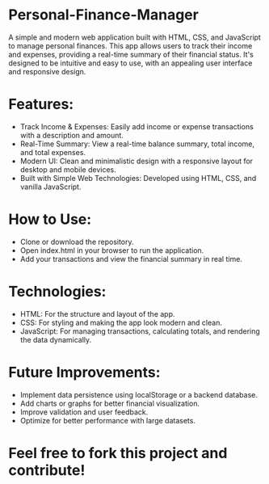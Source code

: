 # Personal-Finance-Manager
A simple and modern web application built with HTML, CSS, and JavaScript to manage personal finances. This app allows users to track their income and expenses, providing a real-time summary of their financial status. It's designed to be intuitive and easy to use, with an appealing user interface and responsive design.

# Features:
- Track Income & Expenses: Easily add income or expense transactions with a description and amount.
- Real-Time Summary: View a real-time balance summary, total income, and total expenses.
- Modern UI: Clean and minimalistic design with a responsive layout for desktop and mobile devices.
- Built with Simple Web Technologies: Developed using HTML, CSS, and vanilla JavaScript.

# How to Use:
- Clone or download the repository.
- Open index.html in your browser to run the application.
- Add your transactions and view the financial summary in real time.

# Technologies:
- HTML: For the structure and layout of the app.
- CSS: For styling and making the app look modern and clean.
- JavaScript: For managing transactions, calculating totals, and rendering the data dynamically.

# Future Improvements:
- Implement data persistence using localStorage or a backend database.
- Add charts or graphs for better financial visualization.
- Improve validation and user feedback.
- Optimize for better performance with large datasets.
  
# Feel free to fork this project and contribute!
